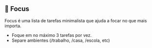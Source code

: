 ## 🔬 Focus

Focus é uma lista de tarefas minimalista que ajuda a focar no que mais importa.

- Foque em no máximo 3 tarefas por vez.
- Separe ambientes (/trabalho, /casa, /escola, etc)
